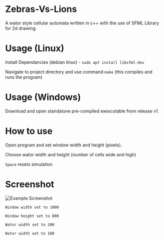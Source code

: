 # Zebras-Vs-Lions
A wator style cellular automata written in c++ with the use of SFML Library for 2d drawing.

# Usage (Linux)
Install Dependancies (debian linux) - `sudo apt install libsfml-dev`

Navigate to project directory and use command `make` (this compiles and runs the program)

# Usage (Windows)
Download and open standalone pre-compiled exexcutable from release v1.

# How to use
Open program and set window width and height (pixels).

Choose wator width and height (number of cells wide and high)

`Space` resets simulation

# Screenshot

![Example Screenshot](https://i.ibb.co/55P3nKS/Screenshot-from-2019-08-31-19-48-07.png)

`Window width set to 1000`

`Window height set to 800`

`Wator width set to 200`

`Wator width set to 160`
